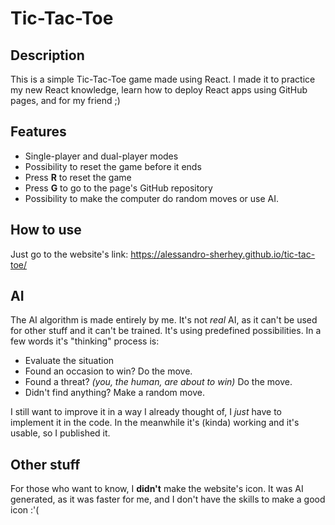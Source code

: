 # Tic-Tac-Toe

## Description
This is a simple Tic-Tac-Toe game made using React. I made it to practice my new React knowledge, learn how to deploy React apps using GitHub pages, and for my friend ;)

## Features
- Single-player and dual-player modes
- Possibility to reset the game before it ends
- Press **R** to reset the game
- Press **G** to go to the page's GitHub repository
- Possibility to make the computer do random moves or use AI.

## How to use
Just go to the website's link: https://alessandro-sherhey.github.io/tic-tac-toe/

## AI
The AI algorithm is made entirely by me. It's not *real* AI, as it can't be used for other stuff and it can't be trained. It's using predefined possibilities. In a few words it's "thinking" process is:
- Evaluate the situation
- Found an occasion to win? Do the move.
- Found a threat? _(you, the human, are about to win)_ Do the move.
- Didn't find anything? Make a random move.

I still want to improve it in a way I already thought of, I _just_ have to implement it in the code. In the meanwhile it's (kinda) working and it's usable, so I published it.

## Other stuff
For those who want to know, I **didn't** make the website's icon. It was AI generated, as it was faster for me, and I don't have the skills to make a good icon :'(